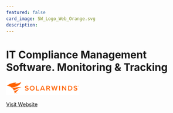 ```yaml
---
featured: false
card_image: SW_Logo_Web_Orange.svg
description: 
---
```


# IT Compliance Management Software. Monitoring & Tracking
<img src="SW_Logo_Web_Orange.svg" alt="Logo" style="max-width: 200px; height: auto;">

<a href="https://www.solarwinds.com/security-event-manager/use-cases/it-compliance-management">Visit Website</a>  

